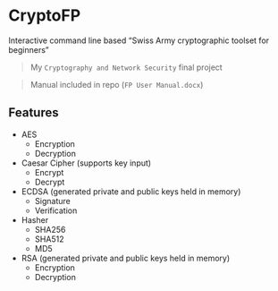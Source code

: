 # CryptoFP

Interactive command line based “Swiss Army cryptographic toolset for beginners”
> My `Cryptography and Network Security` final project

> Manual included in repo (`FP User Manual.docx`)

## Features
* AES
  * Encryption
  * Decryption
* Caesar Cipher (supports key input)
  * Encrypt
  * Decrypt
* ECDSA (generated private and public keys held in memory)
  * Signature
  * Verification
* Hasher
  * SHA256
  * SHA512
  * MD5
* RSA (generated private and public keys held in memory)
  * Encryption
  * Decryption